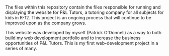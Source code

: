 The files within this repository contain the files responsible for running and displaying the website for P&L Tutors, a tutoring company for all subjects for kids in K-12. This project is an ongoing process that will continue to be improved upon as the company grows. 

This website was developed by myself (Patrick O'Donnell) as a way to both build my web development portfolio and to increase the business opportunities of P&L Tutors. This is my first web-development project in a series of many. 